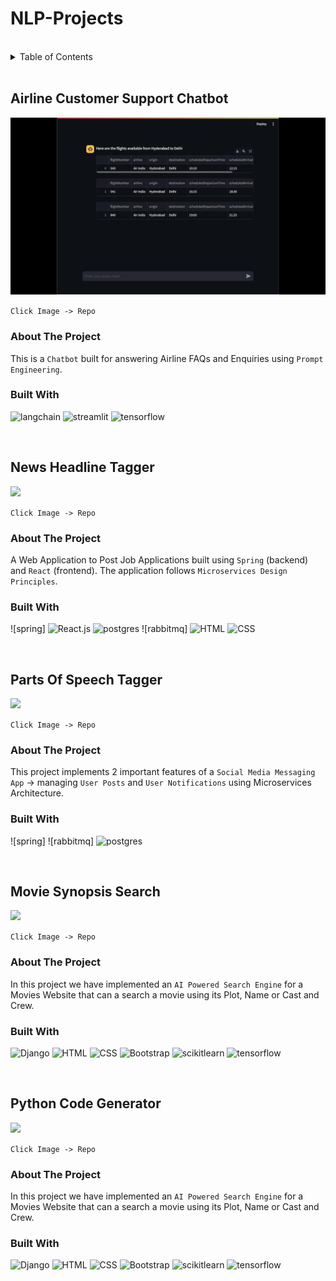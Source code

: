 # NLP-Projects

<br>

<details>
  <summary>Table of Contents</summary>
  <ol>
    <li>
      <a href="#customer-support-chatbot">Customer Support Chatbot</a>
    </li>
    <li>
      <a href="#news-headline-tagger">News Headline Tagger</a>
    </li>
    <li>
      <a href="#parts-of-speech-tagger">Parts Of Speech Tagger</a>
    </li>
    <li>
      <a href="#python-code-generator">Python Code Generator</a>
    </li>
    <li>
      <a href="#movie-synopsis-search">Movie Synopsis Search</a>
    </li>
  </ol>
</details>

<br>

## Airline Customer Support Chatbot

<a href="https://github.com/Mohit-Harsh/Customer-Support-Bot"><img id="hack-stack-img" src="./assets/chatbot.jpg"></a>

`Click Image -> Repo`

### About The Project

This is a `Chatbot` built for answering Airline FAQs and Enquiries using `Prompt Engineering`. 

### Built With

![langchain] ![streamlit] ![tensorflow]

<br>

## News Headline Tagger

<a href="https://github.com/Mohit-Harsh/News-Headline-Tagger"><img src="./assets/JobPost diagram.svg"></a>

`Click Image -> Repo`

### About The Project

A Web Application to Post Job Applications built using `Spring` (backend) and `React` (frontend). The application follows `Microservices Design Principles`.

### Built With

![spring] ![React.js] ![postgres] ![rabbitmq] ![HTML] ![CSS]

<br>

## Parts Of Speech Tagger

<a href="https://github.com/Mohit-Harsh/JobPosts-Spring-React"><img src="./assets/social-media-posts.gif"></a>

`Click Image -> Repo`

### About The Project

This project implements 2 important features of a `Social Media Messaging App` -> managing `User Posts` and `User Notifications` using Microservices Architecture.

### Built With

![spring] ![rabbitmq] ![postgres]


<br>

## Movie Synopsis Search

<a href="https://github.com/Mohit-Harsh/Movie-Synopsis-Search"><img src="./assets/movie website.jpg"></a>

`Click Image -> Repo`

### About The Project

In this project we have implemented an `AI Powered Search Engine` for a Movies Website that can a search a movie using its Plot, Name or Cast and Crew.

### Built With

![Django] ![HTML] ![CSS] ![Bootstrap] ![scikitlearn] ![tensorflow]

<br>

## Python Code Generator

<a href="https://github.com/Mohit-Harsh/Movie-Synopsis-Search"><img src="./assets/movie website.jpg"></a>

`Click Image -> Repo`

### About The Project

In this project we have implemented an `AI Powered Search Engine` for a Movies Website that can a search a movie using its Plot, Name or Cast and Crew.

### Built With

![Django] ![HTML] ![CSS] ![Bootstrap] ![scikitlearn] ![tensorflow]






[Django]:https://img.shields.io/badge/Django-black?style=for-the-badge&logo=django
[HTML]:https://img.shields.io/badge/HTML-grey?style=for-the-badge&logo=html5
[CSS]:https://img.shields.io/badge/CSS-blue?style=for-the-badge&logo=css3
[Bootstrap]:https://img.shields.io/badge/Bootstrap-563D7C?style=for-the-badge&logo=bootstrap&logoColor=white
[React.js]: https://img.shields.io/badge/React-20232A?style=for-the-badge&logo=react&logoColor=61DAFB
[scikitlearn]:https://img.shields.io/badge/Scikit--Learn-white?style=for-the-badge&logo=scikit-learn
[tensorflow]:https://img.shields.io/badge/Tensorflow-425066?style=for-the-badge&logo=tensorflow
[langchain]:https://img.shields.io/badge/Langchain-black?style=for-the-badge&logo=openai&logoColor=white
[streamlit]:https://img.shields.io/badge/Streamlit-red?style=for-the-badge&logo=streamlit&logoColor=white
[postgres]:https://img.shields.io/badge/PostgreSQL-blue?style=for-the-badge&logo=postgresql&logoColor=white
